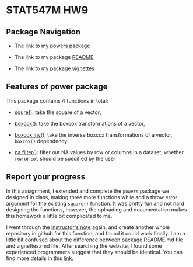 # STAT547M HW9

## Package Navigation

- The link to my [powers package](https://github.com/zxkathy/STAT547M_Zhao_Xin_HW/tree/master/HW9/powers)

- The link to my package [README](https://github.com/zxkathy/powers/blob/master/README.md)

- The link to my package [vignettes](https://github.com/zxkathy/powers/blob/master/vignettes/power_vignette.Rmd)

## Features of power package

This package contains 4 functions in total: 

- [squre()](https://github.com/zxkathy/powers/blob/master/R/square.R): take the square of a vector; 

- [boxcox()](https://github.com/zxkathy/powers/blob/master/R/boxcox.R): take the boxcox transformations of a vector,

- [boxcox.inv()](https://github.com/zxkathy/powers/blob/master/R/boxcox.inv.R): take the inverse boxcox transformations of a vector, `boxcox()` dependency
    
- [na.filter()](https://github.com/zxkathy/powers/blob/master/R/filter.na.R): filter out NA values by row or columns in a dataset, whether `row` or `col` should be specified by the user

## Report your progress

In this assignment, I extended and complete the `powers` package we designed in class, making three more functions while add a throw error argument for the existing  `square()` function. It was pretty fun and not hard designing the functions, however, the uploading and documentation makes this homework a little bit complicated to me.

I went through the [instructor's note](http://stat545.com/cm109-110-notes_and_exercises.html) again, and create another whole repository in github for this function, and found it could work finally. I am a little bit confused about the difference between package README.md file and vignettes.rmd file. After searching the website, I found some experienced programmers suggest that they should be identical. You can find more details in this [link](https://community.rstudio.com/t/readme-md-vs-package-vignette-vs-package-documentation/1359/3).
